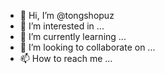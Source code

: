 - 👋 Hi, I’m @tongshopuz
- 👀 I’m interested in ...   
- 🌱 I’m currently learning ...
- 💞️ I’m looking to collaborate on ...
- 📫 How to reach me ...

<!---
tongshopuz/tongshopuz is a ✨ special ✨ repository because its `README.md` (this file) appears on your GitHub profile.
You can click the Preview link to take a look at your changes.
--->
